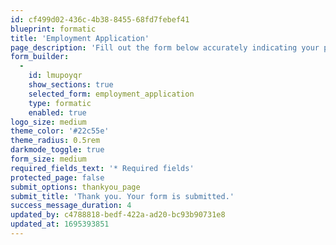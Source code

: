 ```yaml
---
id: cf499d02-436c-4b38-8455-68fd7febef41
blueprint: formatic
title: 'Employment Application'
page_description: 'Fill out the form below accurately indicating your potential and suitability to apply.'
form_builder:
  -
    id: lmupoyqr
    show_sections: true
    selected_form: employment_application
    type: formatic
    enabled: true
logo_size: medium
theme_color: '#22c55e'
theme_radius: 0.5rem
darkmode_toggle: true
form_size: medium
required_fields_text: '* Required fields'
protected_page: false
submit_options: thankyou_page
submit_title: 'Thank you. Your form is submitted.'
success_message_duration: 4
updated_by: c4788818-bedf-422a-ad20-bc93b90731e8
updated_at: 1695393851
---
```

